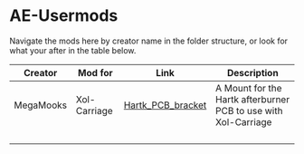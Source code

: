 # AE-Usermods
Navigate the mods here by creator name in the folder structure, or look for what your after in the table below.

| Creator   | Mod for      | Link                                                       | Description                                                    |
| --------- | ------------ | ---------------------------------------------------------- | -------------------------------------------------------------- |
| MegaMooks | Xol-Carriage | [Hartk_PCB_bracket](/files/Xol-Carriage/Hartk_PCB_bracket) | A Mount for the Hartk afterburner PCB to use with Xol-Carriage |
|           |              |                                                            |                                                                |
|           |              |                                                            |                                                                |
|           |              |                                                            |                                                                |
|           |              |                                                            |                                                                |
